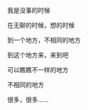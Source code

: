 <!--

**Here are some ideas to get you started:**

🙋‍♀️ A short introduction - what is your organization all about?
🌈 Contribution guidelines - how can the community get involved?
👩‍💻 Useful resources - where can the community find your docs? Is there anything else the community should know?
🍿 Fun facts - what does your team eat for breakfast?
🧙 Remember, you can do mighty things with the power of [Markdown](https://docs.github.com/github/writing-on-github/getting-started-with-writing-and-formatting-on-github/basic-writing-and-formatting-syntax)
-->

我是没事的时候

在无聊的时候，想的时候

到一个地方，不相同的地方

到这个地方来，来到吧

可以瞧瞧不一样的地方

不相同的地方

很多，很多……
